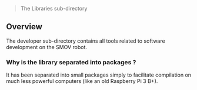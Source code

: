 > The Libraries sub-directory

## Overview

The developer sub-directory contains all tools related to software development on the SMOV robot.

### Why is the library separated into packages ?

It has been separated into small packages simply to facilitate compilation on much less powerful computers (like an old Raspberry Pi 3 B+).
